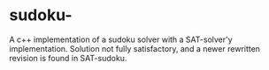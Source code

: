 # sudoku-
A c++ implementation of a sudoku solver with a SAT-solver'y implementation.
Solution not fully satisfactory, and a newer rewritten revision is found in SAT-sudoku.
